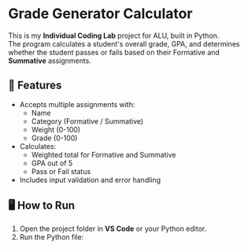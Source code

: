 # Grade Generator Calculator

This is my **Individual Coding Lab** project for ALU, built in Python.  
The program calculates a student's overall grade, GPA, and determines whether the student passes or fails based on their Formative and **Summative** assignments.

## 🎯 Features

- Accepts multiple assignments with:
  - Name
  - Category (Formative / Summative)
  - Weight (0-100)
  - Grade (0-100)
- Calculates:
  - Weighted total for Formative and Summative
  - GPA out of 5
  - Pass or Fail status
- Includes input validation and error handling

## 🖥️ How to Run

1. Open the project folder in **VS Code** or your Python editor.
2. Run the Python file:
